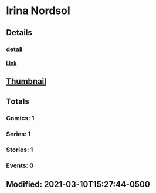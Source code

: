 # Irina  Nordsol 
## Details
### detail
#### [Link](http://marvel.com/comics/creators/13700/irina_nordsol?utm_campaign=apiRef&utm_source=225578a89fc76f3d20fbffda5d17a88d)
## [Thumbnail](http://i.annihil.us/u/prod/marvel/i/mg/b/40/image_not_available.jpg)
## Totals
### Comics: 1
### Series: 1
### Stories: 1
### Events: 0
## Modified: 2021-03-10T15:27:44-0500